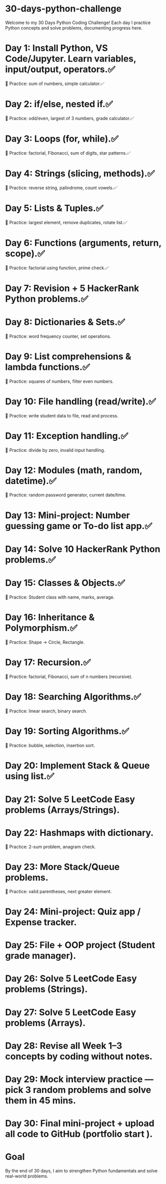 # 30-days-python-challenge
  Welcome to my 30 Days Python Coding Challenge! Each day I practice Python concepts and solve problems, documenting progress here.
# Day 1: Install Python, VS Code/Jupyter. Learn variables, input/output, operators.✅
🔹 Practice: sum of numbers, simple calculator.✅

# Day 2: if/else, nested if.✅
🔹 Practice: odd/even, largest of 3 numbers, grade calculator.✅

# Day 3: Loops (for, while).✅
🔹 Practice: factorial, Fibonacci, sum of digits, star patterns.✅

# Day 4: Strings (slicing, methods).✅
🔹 Practice: reverse string, palindrome, count vowels.✅

# Day 5: Lists & Tuples.✅
🔹 Practice: largest element, remove duplicates, rotate list.✅

# Day 6: Functions (arguments, return, scope).✅
🔹 Practice: factorial using function, prime check.✅

# Day 7: Revision + 5 HackerRank Python problems.✅

# Day 8: Dictionaries & Sets.✅
🔹 Practice: word frequency counter, set operations.

# Day 9: List comprehensions & lambda functions.✅
🔹 Practice: squares of numbers, filter even numbers.

# Day 10: File handling (read/write).✅
🔹 Practice: write student data to file, read and process.

# Day 11: Exception handling.✅
🔹 Practice: divide by zero, invalid input handling.

# Day 12: Modules (math, random, datetime).✅
🔹 Practice: random password generator, current date/time.

# Day 13: Mini-project: Number guessing game or To-do list app.✅

# Day 14: Solve 10 HackerRank Python problems.✅

# Day 15: Classes & Objects.✅
🔹 Practice: Student class with name, marks, average.

# Day 16: Inheritance & Polymorphism.✅
🔹 Practice: Shape → Circle, Rectangle.

# Day 17: Recursion.✅
🔹 Practice: factorial, Fibonacci, sum of n numbers (recursive).

# Day 18: Searching Algorithms.✅
🔹 Practice: linear search, binary search.

# Day 19: Sorting Algorithms.✅
🔹 Practice: bubble, selection, insertion sort.

# Day 20: Implement Stack & Queue using list.✅

# Day 21: Solve 5 LeetCode Easy problems (Arrays/Strings).

# Day 22: Hashmaps with dictionary.
🔹 Practice: 2-sum problem, anagram check.

# Day 23: More Stack/Queue problems.
🔹 Practice: valid parentheses, next greater element.

# Day 24: Mini-project: Quiz app / Expense tracker.

# Day 25: File + OOP project (Student grade manager).

# Day 26: Solve 5 LeetCode Easy problems (Strings).

# Day 27: Solve 5 LeetCode Easy problems (Arrays).

# Day 28: Revise all Week 1–3 concepts by coding without notes.

# Day 29: Mock interview practice — pick 3 random problems and solve them in 45 mins.

# Day 30: Final mini-project + upload all code to GitHub (portfolio start ).

# Goal
By the end of 30 days, I aim to strengthen Python fundamentals and solve real-world problems.
      
